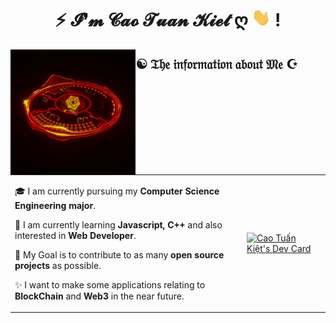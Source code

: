 <h1 align="center">⚡ 𝓘❜𝓶  𝓒𝓪𝓸 𝓣𝓾𝓪𝓷 𝓚𝓲𝓮𝓽 ღ <img src="https://github.com/caotuankietc3a/caotuankietc3a/blob/main/gifs/Hi.gif" width="30px"> ! </h1>
<div align="center">
  <img src="https://github.com/caotuankietc3a/caotuankietc3a/blob/main/gifs/metaverse.gif" width="200px" height="200px" align="left"/>
</div>

## ☯ 𝔗𝔥𝔢 𝔦𝔫𝔣𝔬𝔯𝔪𝔞𝔱𝔦𝔬𝔫 𝔞𝔟𝔬𝔲𝔱 **𝔐𝔢** ☪

<table>
  <tr>
    <td valign="center">
      
🎓 I am currently pursuing my **Computer Science Engineering major**.

🌱 I am currently learning **Javascript, C++** and also interested in **Web Developer**.

🎯 My Goal is to contribute to as many **open source projects** as possible.

✨ I want to make some applications relating to **BlockChain** and **Web3** in the near future.

  <td>
    <a href="https://app.daily.dev/caotuankietc3a"><img src="https://api.daily.dev/devcards/9acb35d4535f409ba258cf80e857bccb.png?r=6h1" width="300" alt="Cao Tuấn Kiệt's Dev Card"/></a>
    </td>
  </tr>
  </table>
